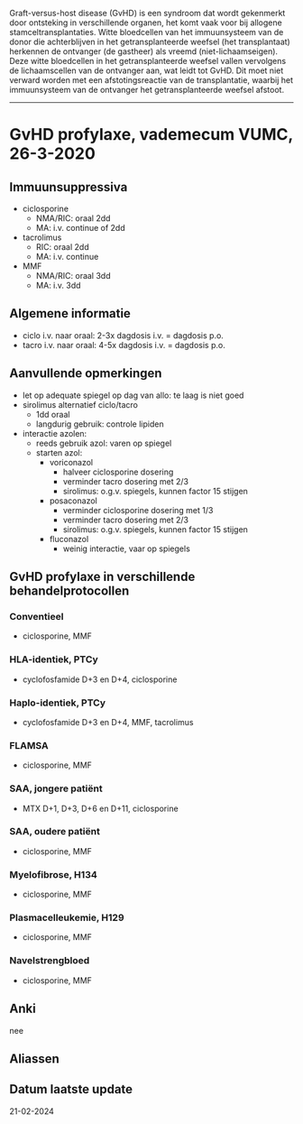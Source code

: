 Graft-versus-host disease (GvHD) is een syndroom dat wordt gekenmerkt door ontsteking in verschillende organen, het komt vaak voor bij allogene stamceltransplantaties. Witte bloedcellen van het immuunsysteem van de donor die achterblijven in het getransplanteerde weefsel (het transplantaat) herkennen de ontvanger (de gastheer) als vreemd (niet-lichaamseigen). Deze witte bloedcellen in het getransplanteerde weefsel vallen vervolgens de lichaamscellen van de ontvanger aan, wat leidt tot GvHD. Dit moet niet verward worden met een afstotingsreactie van de transplantatie, waarbij het immuunsysteem van de ontvanger het getransplanteerde weefsel afstoot.
___
# GvHD profylaxe, vademecum VUMC, 26-3-2020
## Immuunsuppressiva
- ciclosporine
	- NMA/RIC: oraal 2dd
	- MA: i.v. continue of 2dd
- tacrolimus
	- RIC: oraal 2dd
	- MA: i.v. continue
- MMF
	- NMA/RIC: oraal 3dd
	- MA: i.v. 3dd
## Algemene informatie
- ciclo i.v. naar oraal: 2-3x dagdosis i.v. = dagdosis p.o.
- tacro i.v. naar oraal: 4-5x dagdosis i.v. = dagdosis p.o.
## Aanvullende opmerkingen
- let op adequate spiegel op dag van allo: te laag is niet goed
- sirolimus alternatief ciclo/tacro
	- 1dd oraal
	- langdurig gebruik: controle lipiden
- interactie azolen:
	- reeds gebruik azol: varen op spiegel
	- starten azol:
		- voriconazol
			- halveer ciclosporine dosering
			- verminder tacro dosering met 2/3
			- sirolimus: o.g.v. spiegels, kunnen factor 15 stijgen
		- posaconazol
			- verminder ciclosporine dosering met 1/3
			- verminder tacro dosering met 2/3
			- sirolimus: o.g.v. spiegels, kunnen factor 15 stijgen
		- fluconazol
			- weinig interactie, vaar op spiegels

## GvHD profylaxe in verschillende behandelprotocollen
### Conventieel
- ciclosporine, MMF
### HLA-identiek, PTCy
- cyclofosfamide D+3 en D+4, ciclosporine
### Haplo-identiek, PTCy
- cyclofosfamide D+3 en D+4, MMF, tacrolimus
### FLAMSA
- ciclosporine, MMF
### SAA, jongere patiënt
- MTX D+1, D+3, D+6 en D+11, ciclosporine
### SAA, oudere patiënt
- ciclosporine, MMF
### Myelofibrose, H134
- ciclosporine, MMF
### Plasmacelleukemie, H129
- ciclosporine, MMF
### Navelstrengbloed
- ciclosporine, MMF
## Anki
nee
## Aliassen
## Datum laatste update
21-02-2024